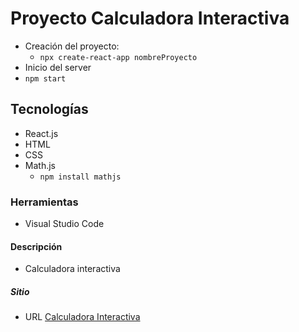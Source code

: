 # Proyecto Calculadora Interactiva
- Creación del proyecto:
    - `npx create-react-app nombreProyecto`
- Inicio del server
 - `npm start`

## Tecnologías
- React.js
- HTML
- CSS
- Math.js
    - `npm install mathjs`

### Herramientas
- Visual Studio Code

#### Descripción
- Calculadora interactiva

##### Sitio
- URL [Calculadora Interactiva]()